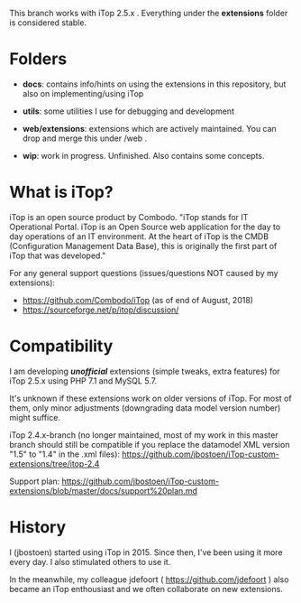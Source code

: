 This branch works with iTop 2.5.x .
Everything under the **extensions** folder is considered stable.
 
# Folders
- **docs**: contains info/hints on using the extensions in this repository, but also on implementing/using iTop
- **utils**: some utilities I use for debugging and development
- **web/extensions**: extensions which are actively maintained. You can drop and merge this under <iTop folder>/web .

- **wip**: work in progress. Unfinished. Also contains some concepts.


# What is iTop?
iTop is an open source product by Combodo. "iTop stands for IT Operational Portal. iTop is an Open Source web application for the day to day operations of an IT environment. At the heart of iTop is the CMDB (Configuration Management Data Base), this is originally the first part of iTop that was developed." 

For any general support questions (issues/questions NOT caused by my extensions):
- https://github.com/Combodo/iTop (as of end of August, 2018)
- https://sourceforge.net/p/itop/discussion/



# Compatibility
I am developing ***unofficial*** extensions (simple tweaks, extra features) for iTop 2.5.x using PHP 7.1 and MySQL 5.7.

It's unknown if these extensions work on older versions of iTop. For most of them, only minor adjustments (downgrading data model version number) might suffice.

iTop 2.4.x-branch (no longer maintained, most of my work in this master branch should still be compatible if you replace the datamodel XML version "1.5" to "1.4" in the .xml files): 
https://github.com/jbostoen/iTop-custom-extensions/tree/itop-2.4 

Support plan: https://github.com/jbostoen/iTop-custom-extensions/blob/master/docs/support%20plan.md

# History
I (jbostoen) started using iTop in 2015. Since then, I've been using it more every day. I also stimulated others to use it.

In the meanwhile, my colleague jdefoort ( https://github.com/jdefoort ) also became an iTop enthousiast and we often collaborate on new extensions.

